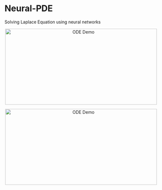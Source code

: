 # Neural-PDE
Solving Laplace Equation using neural networks
<p align="center">
<img align="middle" src="./assets/Task1.png" alt="ODE Demo" width="500" height="250" />
</p>
<p align="center">
<img align="middle" src="./assets/Task1.gif" alt="ODE Demo" width="500" height="250" />
</p>
